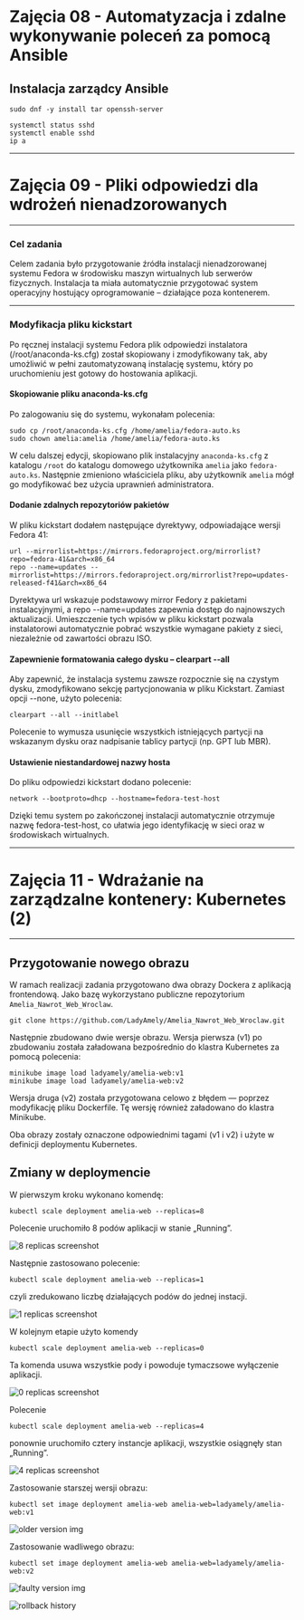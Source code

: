 # Zajęcia 08 - Automatyzacja i zdalne wykonywanie poleceń za pomocą Ansible

## Instalacja zarządcy Ansible




```
sudo dnf -y install tar openssh-server
```

```
systemctl status sshd
systemctl enable sshd
ip a

```

---

# Zajęcia 09 - Pliki odpowiedzi dla wdrożeń nienadzorowanych

---

###  Cel zadania

Celem zadania było przygotowanie źródła instalacji nienadzorowanej systemu Fedora w środowisku maszyn wirtualnych lub serwerów fizycznych. Instalacja ta miała automatycznie przygotować system operacyjny hostujący oprogramowanie – działające poza kontenerem. 

---

### Modyfikacja pliku kickstart

Po ręcznej instalacji systemu Fedora plik odpowiedzi instalatora (/root/anaconda-ks.cfg) został skopiowany i zmodyfikowany tak, aby umożliwić w pełni zautomatyzowaną instalację systemu, który po uruchomieniu jest gotowy do hostowania aplikacji.

#### Skopiowanie pliku anaconda-ks.cfg

Po zalogowaniu się do systemu, wykonałam polecenia:

```
sudo cp /root/anaconda-ks.cfg /home/amelia/fedora-auto.ks
sudo chown amelia:amelia /home/amelia/fedora-auto.ks

```
W celu dalszej edycji, skopiowano plik instalacyjny `anaconda-ks.cfg` z katalogu `/root` do katalogu domowego użytkownika `amelia` jako `fedora-auto.ks`. Następnie zmieniono właściciela pliku, aby użytkownik `amelia` mógł go modyfikować bez użycia uprawnień administratora.

####  Dodanie zdalnych repozytoriów pakietów

W pliku kickstart dodałem następujące dyrektywy, odpowiadające wersji Fedora 41:

```
url --mirrorlist=https://mirrors.fedoraproject.org/mirrorlist?repo=fedora-41&arch=x86_64
repo --name=updates --mirrorlist=https://mirrors.fedoraproject.org/mirrorlist?repo=updates-released-f41&arch=x86_64

```

Dyrektywa url wskazuje podstawowy mirror Fedory z pakietami instalacyjnymi, a repo --name=updates zapewnia dostęp do najnowszych aktualizacji. Umieszczenie tych wpisów w pliku kickstart pozwala instalatorowi automatycznie pobrać wszystkie wymagane pakiety z sieci, niezależnie od zawartości obrazu ISO. 

#### Zapewnienie formatowania całego dysku – clearpart --all

Aby zapewnić, że instalacja systemu zawsze rozpocznie się na czystym dysku, zmodyfikowano sekcję partycjonowania w pliku Kickstart. Zamiast opcji --none, użyto polecenia:

```
clearpart --all --initlabel

```

Polecenie to wymusza usunięcie wszystkich istniejących partycji na wskazanym dysku oraz nadpisanie tablicy partycji (np. GPT lub MBR). 

#### Ustawienie niestandardowej nazwy hosta

Do pliku odpowiedzi kickstart dodano polecenie:

```
network --bootproto=dhcp --hostname=fedora-test-host

```
Dzięki temu system po zakończonej instalacji automatycznie otrzymuje nazwę fedora-test-host, co ułatwia jego identyfikację w sieci oraz w środowiskach wirtualnych.

---

# Zajęcia 11 - Wdrażanie na zarządzalne kontenery: Kubernetes (2)

---

## Przygotowanie nowego obrazu

W ramach realizacji zadania przygotowano dwa obrazy Dockera z aplikacją frontendową. Jako bazę wykorzystano publiczne repozytorium `Amelia_Nawrot_Web_Wroclaw`.

```
git clone https://github.com/LadyAmely/Amelia_Nawrot_Web_Wroclaw.git

```

Następnie zbudowano dwie wersje obrazu. Wersja pierwsza (v1) po zbudowaniu została załadowana bezpośrednio do klastra Kubernetes za pomocą polecenia:

```
minikube image load ladyamely/amelia-web:v1
minikube image load ladyamely/amelia-web:v2

```
Wersja druga (v2) została przygotowana celowo z błędem — poprzez modyfikację pliku Dockerfile. Tę wersję również załadowano do klastra Minikube.


Oba obrazy zostały oznaczone odpowiednimi tagami (v1 i v2) i użyte w definicji deploymentu Kubernetes. 

## Zmiany w deploymencie

W pierwszym kroku wykonano komendę:
```
kubectl scale deployment amelia-web --replicas=8
```
Polecenie uruchomiło 8 podów aplikacji w stanie „Running”.

![8 replicas screenshot](https://github.com/InzynieriaOprogramowaniaAGH/MDO2025_INO/blob/AN417592/ITE/GC_L05/images/8%20replicas.png?raw=true)

Następnie zastosowano polecenie:

```
kubectl scale deployment amelia-web --replicas=1 
```
czyli zredukowano liczbę działających podów do jednej instacji.

![1 replicas screenshot](https://github.com/InzynieriaOprogramowaniaAGH/MDO2025_INO/blob/AN417592/ITE/GC_L05/images/1%20replicas.png?raw=true)

W kolejnym etapie użyto komendy 
```
kubectl scale deployment amelia-web --replicas=0 
```
Ta komenda usuwa wszystkie pody i powoduje tymaczsowe wyłączenie aplikacji.

![0 replicas screenshot](https://github.com/InzynieriaOprogramowaniaAGH/MDO2025_INO/blob/AN417592/ITE/GC_L05/images/0%20replicas.png?raw=true)

 Polecenie 
 ```
 kubectl scale deployment amelia-web --replicas=4

 ```
 ponownie uruchomiło cztery instancje aplikacji, wszystkie osiągnęły stan „Running”.

 ![4 replicas screenshot](https://github.com/InzynieriaOprogramowaniaAGH/MDO2025_INO/blob/AN417592/ITE/GC_L05/images/4%20replicas.png)

Zastosowanie starszej wersji obrazu:

```
kubectl set image deployment amelia-web amelia-web=ladyamely/amelia-web:v1

```

![older version img](https://github.com/InzynieriaOprogramowaniaAGH/MDO2025_INO/blob/AN417592/ITE/GC_L05/images/older%20image%20version.png?raw=true)

Zastosowanie wadliwego obrazu:

```
kubectl set image deployment amelia-web amelia-web=ladyamely/amelia-web:v2

```
![faulty version img](https://github.com/InzynieriaOprogramowaniaAGH/MDO2025_INO/blob/AN417592/ITE/GC_L05/images/new%20image%20version%20.png?raw=true)

![rollback history](https://github.com/InzynieriaOprogramowaniaAGH/MDO2025_INO/blob/AN417592/ITE/GC_L05/images/rollout%20history.png?raw=true)
